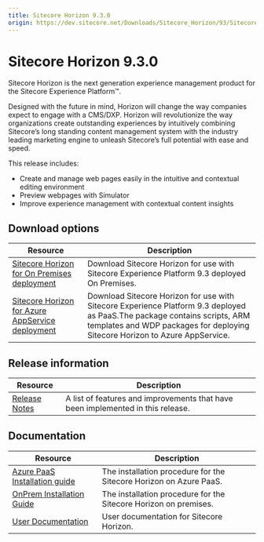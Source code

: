 ```yaml
---
title: Sitecore Horizon 9.3.0
origin: https://dev.sitecore.net/Downloads/Sitecore_Horizon/93/Sitecore_Horizon_93_Initial_version.aspx
---
```


# Sitecore Horizon 9.3.0

Sitecore Horizon is the next generation experience management product for the Sitecore Experience Platform™. 

Designed with the future in mind, Horizon will change the way companies expect to engage with a CMS/DXP. Horizon will revolutionize the way organizations create outstanding experiences by intuitively combining Sitecore’s long standing content management system with the industry leading marketing engine to unleash Sitecore’s full potential with ease and speed.

This release includes:

-   Create and manage web pages easily in the intuitive and contextual editing environment
-   Preview webpages with Simulator
-   Improve experience management with contextual content insights

## Download options

 | Resource | Description |
 | --- | --- |
 | [Sitecore Horizon for On Premises deployment](https://sitecoredev.azureedge.net/~/media/BB3D610664694BB58B068ADB348CAF06.ashx?date=20191111T111418) | Download Sitecore Horizon for use with Sitecore Experience Platform 9.3 deployed On Premises. |
 | [Sitecore Horizon for Azure AppService deployment](https://sitecoredev.azureedge.net/~/media/930F68120C454C868983EA04122E1FD4.ashx?date=20191111T111418) | Download Sitecore Horizon for use with Sitecore Experience Platform 9.3 deployed as PaaS.The package contains scripts, ARM templates and WDP packages for deploying Sitecore Horizon to Azure AppService. |

## Release information

 | Resource | Description |
 | --- | --- |
 | [Release Notes](https://dev.sitecore.net:443/downloads/Sitecore%20Horizon/93/Sitecore%20Horizon%2093%20Initial%20version/Release%20Notes) | A list of features and improvements that have been implemented in this release. |

## Documentation

 | Resource | Description |
 | --- | --- |
 | [Azure PaaS Installation guide](https://sitecoredev.azureedge.net/~/media/B59333D9B0364550BA0ADECBB9D96D43.ashx?date=20191204T104740) | The installation procedure for the Sitecore Horizon on Azure PaaS. |
 | [OnPrem Installation Guide](https://sitecoredev.azureedge.net/~/media/85B89928F6DF4297AB2DB04D1CE5EFD4.ashx?date=20191204T103235) | The installation procedure for the Sitecore Horizon on premises. |
 | [User Documentation](https://doc.sitecore.com/users/93/sitecore-experience-platform/en/Horizon.html) | User documentation for Sitecore Horizon. |